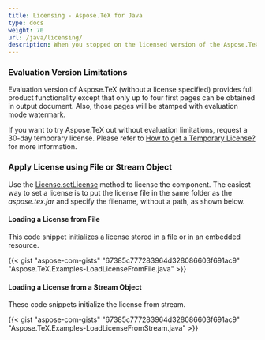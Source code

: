 ```yaml
---
title: Licensing - Aspose.TeX for Java
type: docs
weight: 70
url: /java/licensing/
description: When you stopped on the licensed version of the Aspose.TeX API solution for Java here you find out how to apply the license.
---
```


### **Evaluation Version Limitations**
Evaluation version of Aspose.TeX (without a license specified) provides full product functionality except that only up to four first pages can be obtained in output document. Also, those pages will be stamped with evaluation mode watermark.

If you want to try Aspose.TeX out without evaluation limitations, request a 30-day temporary license. Please refer to [How to get a Temporary License?](https://purchase.aspose.com/temporary-license) for more information.

### **Apply License using File or Stream Object**
Use the [License.setLicense](https://reference.aspose.com/tex/java/com.aspose.tex/License#setLicense-java.lang.String-) method to license the component. The easiest way to set a license is to put the license file in the same folder as the *aspose.tex.jar* and specify the filename, without a path, as shown below.
#### **Loading a License from File**
This code snippet initializes a license stored in a file or in an embedded resource.

{{< gist "aspose-com-gists" "67385c777283964d328086603f691ac9" "Aspose.TeX.Examples-LoadLicenseFromFile.java" >}}
#### **Loading a License from a Stream Object**
These code snippets initialize the license from stream.

{{< gist "aspose-com-gists" "67385c777283964d328086603f691ac9" "Aspose.TeX.Examples-LoadLicenseFromStream.java" >}}
